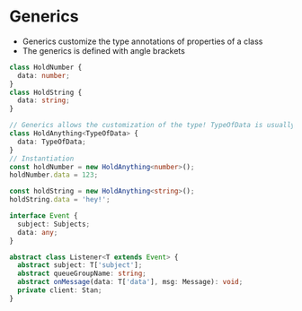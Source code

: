 # Generics

- Generics customize the type annotations of properties of a class
- The generics is defined with angle brackets

```typescript
class HoldNumber {
  data: number;
}
class HoldString {
  data: string;
}

// Generics allows the customization of the type! TypeOfData is usually defined as T
class HoldAnything<TypeOfData> {
  data: TypeOfData;
}
// Instantiation
const holdNumber = new HoldAnything<number>();
holdNumber.data = 123;

const holdString = new HoldAnything<string>();
holdString.data = 'hey!';
```

```typescript
interface Event {
  subject: Subjects;
  data: any;
}

abstract class Listener<T extends Event> {
  abstract subject: T['subject'];
  abstract queueGroupName: string;
  abstract onMessage(data: T['data'], msg: Message): void;
  private client: Stan;
}
```
